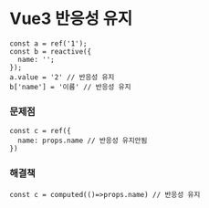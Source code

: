 # Vue3 반응성 유지

```
const a = ref('1');
const b = reactive({
  name: '';
});
a.value = '2' // 반응성 유지
b['name'] = '이름' // 반응성 유지
```

### 문제점
```
const c = ref({
  name: props.name // 반응성 유지안됨
})
```

### 해결책 
```
const c = computed(()=>props.name) // 반응성 유지
```

